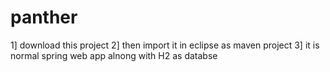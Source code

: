 # panther

1] download this project
2] then import it in eclipse as maven project
3] it is normal spring web app alnong with H2 as databse
